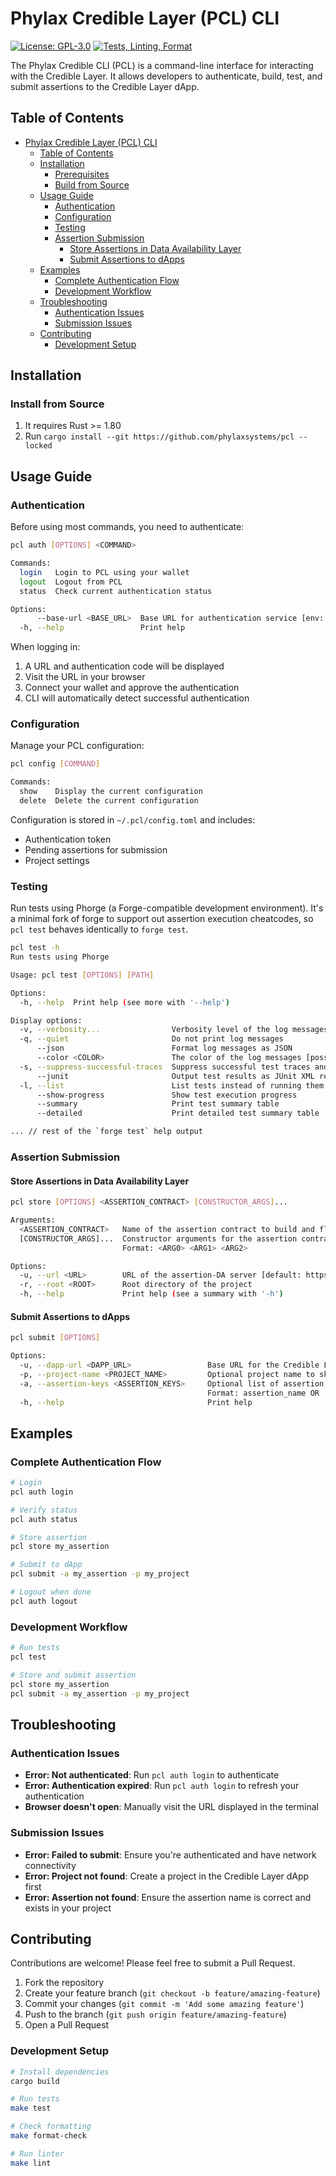 # Phylax Credible Layer (PCL) CLI

[![License: GPL-3.0](https://img.shields.io/badge/License-GPL--3.0-blue.svg)](https://opensource.org/licenses/GPL-3.0)
[![Tests, Linting, Format](https://github.com/phylaxsystems/pcl/actions/workflows/rust-base.yml/badge.svg)](https://github.com/phylaxsystems/pcl/actions/workflows/rust-base.yml)

The Phylax Credible CLI (PCL) is a command-line interface for interacting with the Credible Layer. It allows developers to authenticate, build, test, and submit assertions to the Credible Layer dApp.

## Table of Contents

- [Phylax Credible Layer (PCL) CLI](#phylax-credible-layer-pcl-cli)
  - [Table of Contents](#table-of-contents)
  - [Installation](#installation)
    - [Prerequisites](#prerequisites)
    - [Build from Source](#build-from-source)
  - [Usage Guide](#usage-guide)
    - [Authentication](#authentication)
    - [Configuration](#configuration)
    - [Testing](#testing)
    - [Assertion Submission](#assertion-submission)
      - [Store Assertions in Data Availability Layer](#store-assertions-in-data-availability-layer)
      - [Submit Assertions to dApps](#submit-assertions-to-dapps)
  - [Examples](#examples)
    - [Complete Authentication Flow](#complete-authentication-flow)
    - [Development Workflow](#development-workflow)
  - [Troubleshooting](#troubleshooting)
    - [Authentication Issues](#authentication-issues)
    - [Submission Issues](#submission-issues)
  - [Contributing](#contributing)
    - [Development Setup](#development-setup)

## Installation

### Install from Source

1. It requires Rust >= 1.80
2. Run `cargo install --git https://github.com/phylaxsystems/pcl --locked`

## Usage Guide

### Authentication

Before using most commands, you need to authenticate:

```bash
pcl auth [OPTIONS] <COMMAND>

Commands:
  login   Login to PCL using your wallet
  logout  Logout from PCL
  status  Check current authentication status

Options:
      --base-url <BASE_URL>  Base URL for authentication service [env: AUTH_BASE_URL=] [default: https://dapp.phylax.systems]
  -h, --help                 Print help
```

When logging in:

1. A URL and authentication code will be displayed
2. Visit the URL in your browser
3. Connect your wallet and approve the authentication
4. CLI will automatically detect successful authentication

### Configuration

Manage your PCL configuration:

```bash
pcl config [COMMAND]

Commands:
  show    Display the current configuration
  delete  Delete the current configuration
```

Configuration is stored in `~/.pcl/config.toml` and includes:

- Authentication token
- Pending assertions for submission
- Project settings

### Testing

Run tests using Phorge (a Forge-compatible development environment). It's a minimal fork of forge to support out assertion execution cheatcodes, so `pcl test` behaves identically to `forge test`.

```bash
pcl test -h
Run tests using Phorge

Usage: pcl test [OPTIONS] [PATH]

Options:
  -h, --help  Print help (see more with '--help')

Display options:
  -v, --verbosity...                Verbosity level of the log messages.
  -q, --quiet                       Do not print log messages
      --json                        Format log messages as JSON
      --color <COLOR>               The color of the log messages [possible values: auto, always, never]
  -s, --suppress-successful-traces  Suppress successful test traces and show only traces for failures [env: FORGE_SUPPRESS_SUCCESSFUL_TRACES=]
      --junit                       Output test results as JUnit XML report
  -l, --list                        List tests instead of running them
      --show-progress               Show test execution progress
      --summary                     Print test summary table
      --detailed                    Print detailed test summary table

... // rest of the `forge test` help output
```

### Assertion Submission

#### Store Assertions in Data Availability Layer

```bash
pcl store [OPTIONS] <ASSERTION_CONTRACT> [CONSTRUCTOR_ARGS]...

Arguments:
  <ASSERTION_CONTRACT>   Name of the assertion contract to build and flatten
  [CONSTRUCTOR_ARGS]...  Constructor arguments for the assertion contract
                         Format: <ARG0> <ARG1> <ARG2>

Options:
  -u, --url <URL>        URL of the assertion-DA server [default: https://demo-21.phylax.systems/assertion-da/http]
  -r, --root <ROOT>      Root directory of the project
  -h, --help             Print help (see a summary with '-h')
```

#### Submit Assertions to dApps

```bash
pcl submit [OPTIONS]

Options:
  -u, --dapp-url <DAPP_URL>                 Base URL for the Credible Layer dApp API [default: https://dapp.phylax.systems/api/v1]
  -p, --project-name <PROJECT_NAME>         Optional project name to skip interactive selection
  -a, --assertion-keys <ASSERTION_KEYS>     Optional list of assertion name and constructor args to skip interactive selection
                                            Format: assertion_name OR 'assertion_name(constructor_arg0,constructor_arg1)'
  -h, --help                                Print help
```

## Examples

### Complete Authentication Flow

```bash
# Login
pcl auth login

# Verify status
pcl auth status

# Store assertion
pcl store my_assertion

# Submit to dApp
pcl submit -a my_assertion -p my_project

# Logout when done
pcl auth logout
```

### Development Workflow

```bash
# Run tests
pcl test

# Store and submit assertion
pcl store my_assertion
pcl submit -a my_assertion -p my_project
```

## Troubleshooting

### Authentication Issues

- **Error: Not authenticated**: Run `pcl auth login` to authenticate
- **Error: Authentication expired**: Run `pcl auth login` to refresh your authentication
- **Browser doesn't open**: Manually visit the URL displayed in the terminal

### Submission Issues

- **Error: Failed to submit**: Ensure you're authenticated and have network connectivity
- **Error: Project not found**: Create a project in the Credible Layer dApp first
- **Error: Assertion not found**: Ensure the assertion name is correct and exists in your project

## Contributing

Contributions are welcome! Please feel free to submit a Pull Request.

1. Fork the repository
2. Create your feature branch (`git checkout -b feature/amazing-feature`)
3. Commit your changes (`git commit -m 'Add some amazing feature'`)
4. Push to the branch (`git push origin feature/amazing-feature`)
5. Open a Pull Request

### Development Setup

```bash
# Install dependencies
cargo build

# Run tests
make test

# Check formatting
make format-check

# Run linter
make lint
```
